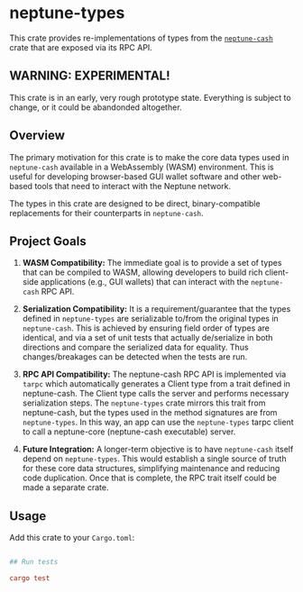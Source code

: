 # neptune-types

This crate provides re-implementations of types from the [`neptune-cash`](https://docs.rs/neptune-cash) crate that are exposed via its RPC API.

## WARNING: EXPERIMENTAL!

This crate is in an early, very rough prototype state. Everything is subject to change, or it could be abandonded altogether.

## Overview

The primary motivation for this crate is to make the core data types used in `neptune-cash` available in a WebAssembly (WASM) environment. This is useful for developing browser-based GUI wallet software and other web-based tools that need to interact with the Neptune network.

The types in this crate are designed to be direct, binary-compatible replacements for their counterparts in `neptune-cash`.

## Project Goals

1. **WASM Compatibility:** The immediate goal is to provide a set of types that can be compiled to WASM, allowing developers to build rich client-side applications (e.g., GUI wallets) that can interact with the `neptune-cash` RPC API.

2. **Serialization Compatibility:** It is a requirement/guarantee that the types defined in `neptune-types` are serializable to/from the original types in `neptune-cash`. This is achieved by ensuring field order of types are identical, and via a set of unit tests that actually de/serialize in both directions and compare the serialized data for equality.  Thus changes/breakages can be detected when the tests are run.

3. **RPC API Compatibility:** The neptune-cash RPC API is implemented via `tarpc` which automatically generates a Client type from a trait defined in neptune-cash.  The Client type calls the server and performs necessary serialization steps.  The `neptune-types` crate mirrors this trait from neptune-cash, but the types used in the method signatures are from `neptune-types`.  In this way, an app can use the `neptune-types` tarpc client to call a neptune-core (neptune-cash executable) server.

3. **Future Integration:** A longer-term objective is to have `neptune-cash` itself depend on `neptune-types`. This would establish a single source of truth for these core data structures, simplifying maintenance and reducing code duplication.  Once that is complete, the RPC trait itself could be made a separate crate.

## Usage

Add this crate to your `Cargo.toml`:

```toml [dependencies] neptune-types = "0.1"

## Run tests

cargo test
